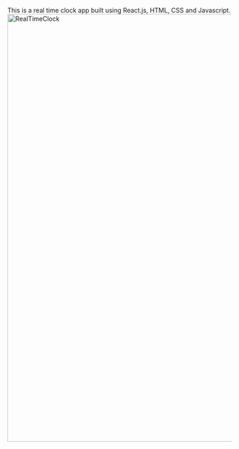 This is a real time clock app built using React.js, HTML, CSS and Javascript.
<img width="960" alt="RealTimeClock" src="https://github.com/Vaishalinaruka/RealTimeClockReact/assets/102962579/ccce3e77-d936-4522-aea9-5947cd0f70c4">
